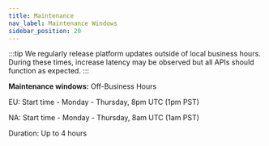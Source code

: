 ```yaml
---
title: Maintenance
nav_label: Maintenance Windows
sidebar_position: 20
---
```


:::tip
We regularly release platform updates outside of local business hours. During these times, increase latency may be observed but all APIs should function as expected.
:::

**Maintenance windows:** Off-Business Hours

EU: Start time - Monday - Thursday, 8pm UTC (1pm PST)

NA: Start time - Monday - Thursday, 8am UTC (1am PST)

Duration: Up to 4 hours
